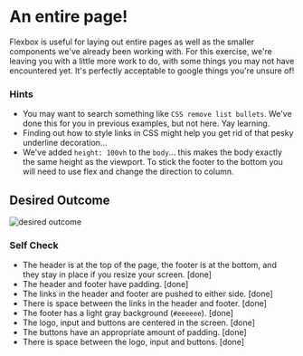 # An entire page!

Flexbox is useful for laying out entire pages as well as the smaller components we've already been working with. For this exercise, we're leaving you with a little more work to do, with some things you may not have encountered yet. It's perfectly acceptable to google things you're unsure of!

### Hints
- You may want to search something like `CSS remove list bullets`.  We've done this for you in previous examples, but not here. Yay learning.
- Finding out how to style links in CSS might help you get rid of that pesky underline decoration...
- We've added `height: 100vh` to the `body`... this makes the body exactly the same height as the viewport. To stick the footer to the bottom you will need to use flex and change the direction to column.

## Desired Outcome
![desired outcome](./desired-outcome.png)

### Self Check

- The header is at the top of the page, the footer is at the bottom, and they stay in place if you resize your screen. [done]
- The header and footer have padding. [done]
- The links in the header and footer are pushed to either side. [done]
- There is space between the links in the header and footer. [done]
- The footer has a light gray background (`#eeeeee`). [done]
- The logo, input and buttons are centered in the screen. [done]
- The buttons have an appropriate amount of padding. [done]
- There is space between the logo, input and buttons. [done]
